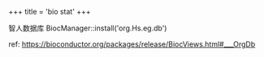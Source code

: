 +++
title = 'bio stat'
+++

智人数据库
BiocManager::install('org.Hs.eg.db')

ref: https://bioconductor.org/packages/release/BiocViews.html#___OrgDb